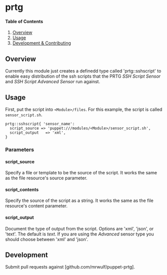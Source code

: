 # prtg

#### Table of Contents

1. [Overview](#overview)
5. [Usage](#usage)
6. [Development & Contributing](#development)

## Overview
Currently this module just creates a definedd type called 'prtg::sshscript' to enable easy distribution of the ssh scripts that the PRTG *SSH Script Sensor* and *SSH Script Advanced Sensor* run against.

## Usage
First, put the script into `<Module>/files`. For this example, the script is called `sensor_script.sh`.

```puppet
prtg::sshscript{ 'sensor_name':
  script_source => 'puppet:///modules/<Module>/sensor_script.sh',
  script_output   => 'xml',
}
```

### Parameters

#### script_source
Specify a file or template to be the source of the script. It works the same as the file resource's source parameter.

#### script_contents
Specify the source of the script as a string. It works the same as the file resource's content parameter.

#### script_output
Document the type of output from the script. Options are 'xml', 'json', or 'text'. The default is *text*. If you are using the *Advanced* sensor type you should choose between 'xml' and 'json'.

## Development
Submit pull requests against [github.com/mrwulf/puppet-prtg].